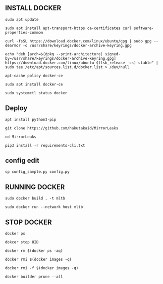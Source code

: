 ## INSTALL DOCKER
```
sudo apt update
```

```
sudo apt install apt-transport-https ca-certificates curl software-properties-common
```

```
curl -fsSL https://download.docker.com/linux/ubuntu/gpg | sudo gpg --dearmor -o /usr/share/keyrings/docker-archive-keyring.gpg
```

```
echo "deb [arch=$(dpkg --print-architecture) signed-by=/usr/share/keyrings/docker-archive-keyring.gpg] https://download.docker.com/linux/ubuntu $(lsb_release -cs) stable" | sudo tee /etc/apt/sources.list.d/docker.list > /dev/null
```

```
apt-cache policy docker-ce
```

```
sudo apt install docker-ce
```

```
sudo systemctl status docker
```

## Deploy
```
apt install python3-pip
```
```
git clone https://github.com/hakutakaid/MirrorLeaks
```
```
cd MirrorLeaks
```
```
pip3 install -r requirements-cli.txt
```

## config edit
```
cp config_sample.py config.py
```
## RUNNING DOCKER

```
sudo docker build . -t mltb
```
```
sudo docker run --network host mltb
```


## STOP DOCKER

```
docker ps
```
```
dokcer stop UID
```
```
docker rm $(docker ps -aq)
```
```
docker rmi $(docker images -q)
```
```
docker rmi -f $(docker images -q)
```
```
docker builder prune --all
```
